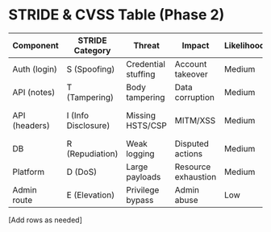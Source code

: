 
# STRIDE & CVSS Table (Phase 2)

| Component | STRIDE Category | Threat | Impact | Likelihood | CVSS (Base) | Mitigation |
|-----------|------------------|--------|--------|------------|-------------|------------|
| Auth (login) | S (Spoofing) | Credential stuffing | Account takeover | Medium | 7.5 | Rate limit + lockout |
| API (notes) | T (Tampering) | Body tampering | Data corruption | Medium | 6.5 | Validation + authz |
| API (headers) | I (Info Disclosure) | Missing HSTS/CSP | MITM/XSS | Medium | 6.8 | Security headers + HTTPS |
| DB | R (Repudiation) | Weak logging | Disputed actions | Medium | 4.2 | Audit log JSON |
| Platform | D (DoS) | Large payloads | Resource exhaustion | Medium | 5.0 | Body size cap |
| Admin route | E (Elevation) | Privilege bypass | Admin abuse | Low | 8.0 | RBAC guards |
[Add rows as needed]
